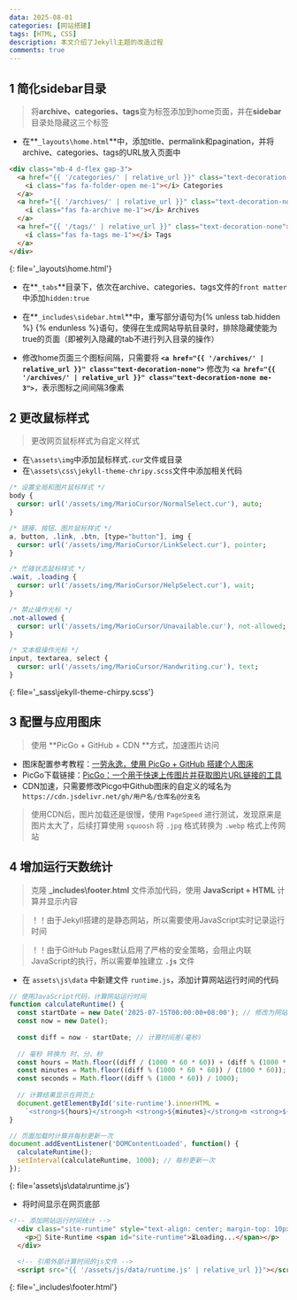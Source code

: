 ```yaml
---
data: 2025-08-01
categories: [网站搭建]
tags: [HTML, CSS]
description: 本文介绍了Jekyll主题的改造过程
comments: true
---
```


## 1 简化sidebar目录

> 将**archive、categories、tags**变为标签添加到home页面，并在**sidebar**目录处隐藏这三个标签

- 在**`_layouts\home.html`**中，添加title、permalink和pagination，并将archive、categories、tags的URL放入页面中

```html
<div class="mb-4 d-flex gap-3">
  <a href="{{ '/categories/' | relative_url }}" class="text-decoration-none">
    <i class="fas fa-folder-open me-1"></i> Categories
  </a>
  <a href="{{ '/archives/' | relative_url }}" class="text-decoration-none">
    <i class="fas fa-archive me-1"></i> Archives
  </a>
  <a href="{{ '/tags/' | relative_url }}" class="text-decoration-none">
    <i class="fas fa-tags me-1"></i> Tags
  </a>
</div>
```
{: file='_layouts\home.html'}
  
- 在**`_tabs`**目录下，依次在archive、categories、tags文件的`front matter`中添加`hidden:true`

- 在**`_includes\sidebar.html`**中，重写部分语句为{% unless tab.hidden %} {% endunless %}语句，使得在生成网站导航目录时，排除隐藏使能为true的页面（即被列入隐藏的tab不进行列入目录的操作）

- 修改home页面三个图标间隔，只需要将 **`<a href="{{ '/archives/' | relative_url }}" class="text-decoration-none">`** 修改为 **`<a href="{{ '/archives/' | relative_url }}" class="text-decoration-none me-3">`**，表示图标之间间隔3像素

## 2 更改鼠标样式

> 更改网页鼠标样式为自定义样式

- 在`\assets\img`中添加鼠标样式`.cur`文件或目录
- 在`\assets\css\jekyll-theme-chripy.scss`文件中添加相关代码

```sass
/* 设置全局和图片鼠标样式 */
body {
  cursor: url('/assets/img/MarioCursor/NormalSelect.cur'), auto;
}

/* 链接、按钮、图片鼠标样式 */
a, button, .link, .btn, [type="button"], img {
  cursor: url('/assets/img/MarioCursor/LinkSelect.cur'), pointer;
}

/* 忙碌状态鼠标样式 */
.wait, .loading {
  cursor: url('/assets/img/MarioCursor/HelpSelect.cur'), wait;
}

/* 禁止操作光标 */
.not-allowed {
  cursor: url('/assets/img/MarioCursor/Unavailable.cur'), not-allowed;
}

/* 文本框操作光标 */
input, textarea, select {
  cursor: url('/assets/img/MarioCursor/Handwriting.cur'), text;
}
```
{: file='_sass\jekyll-theme-chirpy.scss'}


## 3 配置与应用图床
> 使用 **PicGo + GitHub + CDN **方式，加速图片访问

- 图床配置参考教程：[一劳永逸，使用 PicGo + GitHub 搭建个人图床](https://segmentfault.com/a/1190000041076406)
- PicGo下载链接：[PicGo：一个用于快速上传图片并获取图片URL链接的工具](https://github.com/Molunerfinn/PicGo)
- CDN加速，只需要修改Picgo中Github图床的自定义的域名为`https://cdn.jsdelivr.net/gh/用户名/仓库名@分支名`

> 使用CDN后，图片加载还是很慢，使用 `PageSpeed` 进行测试，发现原来是图片太大了，后续打算使用 `squoosh` 将 `.jpg` 格式转换为 `.webp` 格式上传网站


## 4 增加运行天数统计
> 克隆 **_includes\footer.html** 文件添加代码，使用 **JavaScript + HTML** 计算并显示内容

> ！！由于Jekyll搭建的是静态网站，所以需要使用JavaScript实时记录运行时间

> ！！由于GitHub Pages默认启用了严格的安全策略，会阻止内联JavaScript的执行，所以需要单独建立 **`.js`** 文件

- 在 `assets\js\data` 中新建文件 `runtime.js`，添加计算网站运行时间的代码

```javascript
// 使用JavaScript代码，计算网站运行时间
function calculateRuntime() {
  const startDate = new Date('2025-07-15T00:00:00+08:00'); // 修改为网站上线时间
  const now = new Date();
  
  const diff = now - startDate;	// 计算时间差(毫秒)
  
  // 毫秒 转换为 时、分、秒
  const hours = Math.floor((diff / (1000 * 60 * 60)) + (diff % (1000 * 60 * 60 * 24)) / (1000 * 60 * 60));
  const minutes = Math.floor((diff % (1000 * 60 * 60)) / (1000 * 60));
  const seconds = Math.floor((diff % (1000 * 60)) / 1000);
  
  // 计算结果显示在网页上
  document.getElementById('site-runtime').innerHTML = 
    `<strong>${hours}</strong>h <strong>${minutes}</strong>m <strong>${seconds}</strong>s`;
}

// 页面加载时计算并每秒更新一次
document.addEventListener('DOMContentLoaded', function() {
  calculateRuntime();
  setInterval(calculateRuntime, 1000); // 每秒更新一次
});
```
{: file='assets\js\data\runtime.js'}

- 将时间显示在网页底部

```html
<!-- 添加网站运行时间统计 -->
  <div class="site-runtime" style="text-align: center; margin-top: 10px; font-size: 1em;">
    <p>🚀 Site-Runtime <span id="site-runtime">⏳Loading...</span></p>
  </div>
  
  <!-- 引用外部计算时间的js文件 -->
  <script src="{{ '/assets/js/data/runtime.js' | relative_url }}"></script>
```
{: file='_includes\footer.html'}

